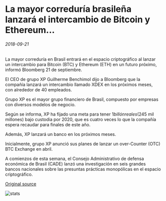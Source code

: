 # La mayor correduría brasileña lanzará el intercambio de Bitcoin y Ethereum...

###### 2018-09-21

La mayor correduría en Brasil entrará en el espacio criptográfico al lanzar un intercambio para Bitcoin (BTC) y Ethereum (ETH) en un futuro próximo, informó Bloomberg 21 de septiembre.

El CEO de grupo XP Guilherme Benchimol dijo a Bloomberg que la compañía lanzará un intercambio llamado XDEX en los próximos meses, con alrededor de 40 empleados.

Grupo XP es el mayor grupo financiero de Brasil, compuesto por empresas con diversos modelos de negocio.

Según se informa, XP ha fijado una meta para tener $1 billón reales ($245 mil millones) bajo custodia por 2020, que es cuatro veces lo que la compañía espera recaudar para finales de este año.

Además, XP lanzará un banco en los próximos meses.

Inicialmente, grupo XP anunció sus planes de lanzar un over-Counter (OTC) BTC Exchange en abril.

A comienzos de esta semana, el Consejo Administrativo de defensa económica de Brasil (CADE) lanzó una investigación en seis grandes bancos nacionales sobre las presuntas prácticas monopólicas en el espacio criptográfico.

[Original source](https://cointelegraph.com/news/largest-brazilian-brokerage-to-launch-exchange-for-bitcoin-and-ethereum)

![stats](https://c.statcounter.com/11760860/0/a89fa40b/1/ "stats")